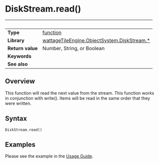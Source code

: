 # DiskStream.read()

|                      | &nbsp;
| -------------------- | ---------------------------------------------------------------
| __Type__             | [function](http://docs.coronalabs.com/api/type/Function.html)
| __Library__          | [wattageTileEngine.ObjectSystem.DiskStream.*](type_diskStream.markdown)
| __Return value__     | Number, String, or Boolean
| __Keywords__         |
| __See also__         |


## Overview

This function will read the next value from the stream.  This
function works in conjunction with write().  Items will be
read in the same order that they were written.

## Syntax

	DiskStream.read()

## Examples

Please see the example in the [Usage Guide](../usageGuide.markdown).